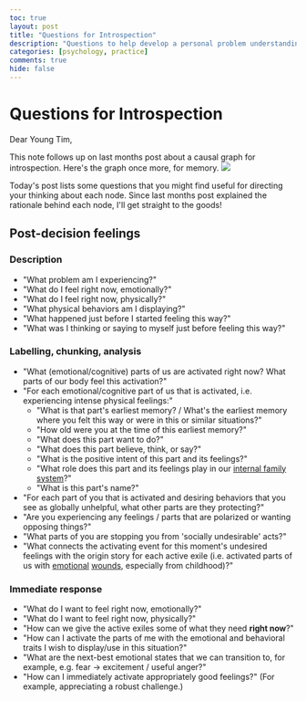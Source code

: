 ```yaml
---
toc: true
layout: post
title: "Questions for Introspection"
description: "Questions to help develop a personal problem understanding."
categories: [psychology, practice]
comments: true
hide: false
---
```


# Questions for Introspection

Dear Young Tim,

This note follows up on last months post about a causal graph for introspection.
Here's the graph once more, for memory.
<img src="{{ site.baseurl }}/images/2021-09-19_introspection-graph.png">

Today's post lists some questions that you might find useful for directing
your thinking about each node.
Since last months post explained the rationale behind each node,
I'll get straight to the goods!


## Post-decision feelings

### Description
- "What problem am I experiencing?"
- "What do I feel right now, emotionally?"
- "What do I feel right now, physically?"
- "What physical behaviors am I displaying?"
- "What happened just before I started feeling this way?"
- "What was I thinking or saying to myself just before feeling this way?"


### Labelling, chunking, analysis
- "What (emotional/cognitive) parts of us are activated right now?
   What parts of our body feel this activation?"
- "For each emotional/cognitive part of us that is activated,
  i.e. experiencing intense physical feelings:"
  - "What is that part's earliest memory? /
    What's the earliest memory where you felt this way
    or were in this or similar situations?"
  - "How old were you at the time of this earliest memory?"
  - "What does this part want to do?"
  - "What does this part believe, think, or say?"
  - "What is the positive intent of this part and its feelings?"
  - "What role does this part and its feelings play in our
    [internal family system](https://en.wikipedia.org/wiki/Internal_Family_Systems_Model)?"
  - "What is this part's name?"
- "For each part of you that is activated and desiring behaviors that you see as
  globally unhelpful, what other parts are they protecting?"
- "Are you experiencing any feelings / parts that are polarized
  or wanting opposing things?"
- "What parts of you are stopping you from 'socially undesirable' acts?"
- "What connects the activating event for this moment's undesired feelings
  with the origin story for each active exile
  (i.e. activated parts of us with [emotional](https://web.archive.org/web/20210816011433/https://selftherapyjourney.com/Pattern/Beginning/List_of_Wounds.aspx) [wounds](http://sfhelp.org/gwc/wounds.htm), especially from childhood)?"


### Immediate response
- "What do I want to feel right now, emotionally?"
- "What do I want to feel right now, physically?"
- "How can we give the active exiles
  some of what they need **right now**?"
- "How can I activate the parts of me with the emotional and behavioral traits
  I wish to display/use in this situation?"
- "What are the next-best emotional states that we can transition to,
  for example, e.g. fear -> excitement / useful anger?"
- "How can I immediately activate appropriately good feelings?"
  (For example, appreciating a robust challenge.)
